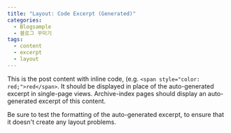 ```yaml
---
title: "Layout: Code Excerpt (Generated)"
categories: 
  - Blogsample
  - 블로그 꾸미기
tags:
  - content
  - excerpt
  - layout
---
```


This is the post content with inline code, (e.g. `<span style="color: red;">red</span>`. It should be displayed in place of the auto-generated excerpt in single-page views. Archive-index pages should display an auto-generated excerpt of this content.

Be sure to test the formatting of the auto-generated excerpt, to ensure that it doesn't create any layout problems.